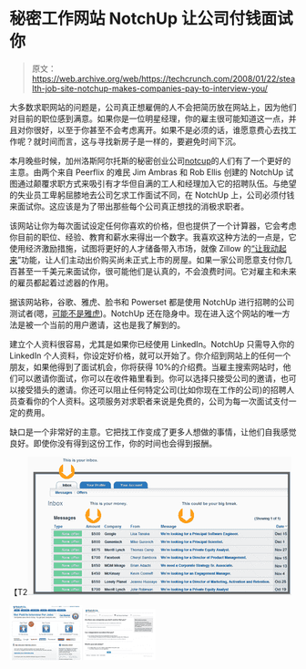 # 秘密工作网站 NotchUp 让公司付钱面试你

> 原文：<https://web.archive.org/web/https://techcrunch.com/2008/01/22/stealth-job-site-notchup-makes-companies-pay-to-interview-you/>

大多数求职网站的问题是，公司真正想雇佣的人不会把简历放在网站上，因为他们对目前的职位感到满意。如果你是一位明星经理，你的雇主很可能知道这一点，并且对你很好，以至于你甚至不会考虑离开。如果不是必须的话，谁愿意费心去找工作呢？就时间而言，这与寻找新房子是一样的，要避免时间下沉。

本月晚些时候，加州洛斯阿尔托斯的秘密创业公司[notcup](https://web.archive.org/web/20230219002314/http://www.notchup.com/)的人们有了一个更好的主意。由两个来自 Peerflix 的难民 Jim Ambras 和 Rob Ellis 创建的 NotchUp 试图通过颠覆求职方式来吸引有才华但自满的工人和经理加入它的招聘队伍。与绝望的失业员工卑躬屈膝地去公司乞求工作面试不同，在 NotchUp 上，公司必须付钱来面试你。这应该是为了带出那些每个公司真正想找的消极求职者。

该网站让你为每次面试设定任何你喜欢的价格，但也提供了一个计算器，它会考虑你目前的职位、经验、教育和薪水来得出一个数字。我喜欢这种方法的一点是，它使用经济激励措施，试图将更好的人才储备带入市场，就像 Zillow 的[“让我动起来](https://web.archive.org/web/20230219002314/https://techcrunch.com/2006/12/06/zillow-knows-that-everyone-has-a-price/)”功能，让人们主动出价购买尚未正式上市的房屋。如果一家公司愿意支付你几百甚至一千美元来面试你，很可能他们是认真的，不会浪费时间。它对雇主和未来的雇员都起着过滤器的作用。

据该网站称，谷歌、雅虎、脸书和 Powerset 都是使用 NotchUp 进行招聘的公司测试者(嗯，[可能不是雅虎](https://web.archive.org/web/20230219002314/https://techcrunch.com/2008/01/21/yahoo-layoffs-for-real%e2%80%94but-whats-the-real-number/))。NotchUp 还在隐身中。现在进入这个网站的唯一方法是被一个当前的用户邀请，这也是我了解到的。

建立个人资料很容易，尤其是如果你已经使用 LinkedIn。NotchUp 只需导入你的 LinkedIn 个人资料，你设定好价格，就可以开始了。你介绍到网站上的任何一个朋友，如果他得到了面试机会，你将获得 10%的介绍费。当雇主搜索网站时，他们可以邀请你面试，你可以在收件箱里看到。你可以选择只接受公司的邀请，也可以接受猎头的邀请。你还可以阻止任何特定公司(比如你现在工作的公司)的招聘人员查看你的个人资料。这项服务对求职者来说是免费的，公司为每一次面试支付一定的费用。

缺口是一个非常好的主意。它把找工作变成了更多人想做的事情，让他们自我感觉良好。即使你没有得到这份工作，你的时间也会得到报酬。

【T2![notchup-2-small.png](img/2fefb58114ee6d1970b3d4f1884a86e6.png)

[![notchup-3.png](img/8c9994d5d5272ae66daa2630a8a33af3.png)](https://web.archive.org/web/20230219002314/https://techcrunch.com/wp-content/uploads/2008/01/notchup-3.png "notchup-3.png")[![notchup1.png](img/ecbe4f8bb74ba6f12c4ae44471a4c6e7.png)](https://web.archive.org/web/20230219002314/https://techcrunch.com/wp-content/uploads/2008/01/notchup1.png "notchup1.png")